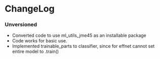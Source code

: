 # ChangeLog

### Unversioned
- Converted code to use ml_utils_jme45 as an installable package
- Code works for basic use.
- Implemented trainable_parts to classifier, since for effnet cannot set entire model to .train()
